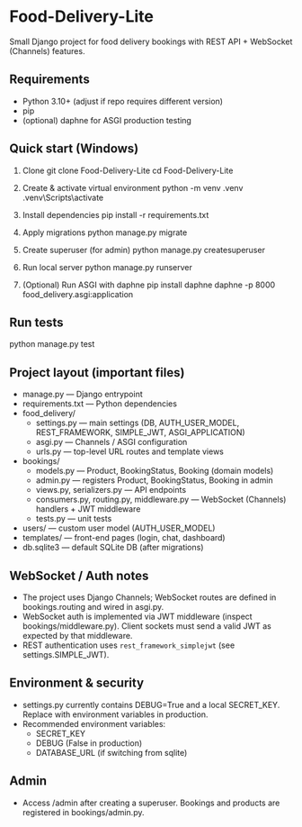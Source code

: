 # Food-Delivery-Lite

Small Django project for food delivery bookings with REST API + WebSocket (Channels) features.

## Requirements
- Python 3.10+ (adjust if repo requires different version)
- pip
- (optional) daphne for ASGI production testing

## Quick start (Windows)
1. Clone
   git clone <repo-url> Food-Delivery-Lite
   cd Food-Delivery-Lite

2. Create & activate virtual environment
   python -m venv .venv
   .venv\Scripts\activate

3. Install dependencies
   pip install -r requirements.txt

4. Apply migrations
   python manage.py migrate

5. Create superuser (for admin)
   python manage.py createsuperuser

6. Run local server
   python manage.py runserver

7. (Optional) Run ASGI with daphne
   pip install daphne
   daphne -p 8000 food_delivery.asgi:application

## Run tests
python manage.py test

## Project layout (important files)
- manage.py — Django entrypoint
- requirements.txt — Python dependencies
- food_delivery/
  - settings.py — main settings (DB, AUTH_USER_MODEL, REST_FRAMEWORK, SIMPLE_JWT, ASGI_APPLICATION)
  - asgi.py — Channels / ASGI configuration
  - urls.py — top-level URL routes and template views
- bookings/
  - models.py — Product, BookingStatus, Booking (domain models)
  - admin.py — registers Product, BookingStatus, Booking in admin
  - views.py, serializers.py — API endpoints
  - consumers.py, routing.py, middleware.py — WebSocket (Channels) handlers + JWT middleware
  - tests.py — unit tests
- users/ — custom user model (AUTH_USER_MODEL)
- templates/ — front-end pages (login, chat, dashboard)
- db.sqlite3 — default SQLite DB (after migrations)

## WebSocket / Auth notes
- The project uses Django Channels; WebSocket routes are defined in bookings.routing and wired in asgi.py.
- WebSocket auth is implemented via JWT middleware (inspect bookings/middleware.py). Client sockets must send a valid JWT as expected by that middleware.
- REST authentication uses `rest_framework_simplejwt` (see settings.SIMPLE_JWT).

## Environment & security
- settings.py currently contains DEBUG=True and a local SECRET_KEY. Replace with environment variables in production.
- Recommended environment variables:
  - SECRET_KEY
  - DEBUG (False in production)
  - DATABASE_URL (if switching from sqlite)

## Admin
- Access /admin after creating a superuser. Bookings and products are registered in bookings/admin.py.
